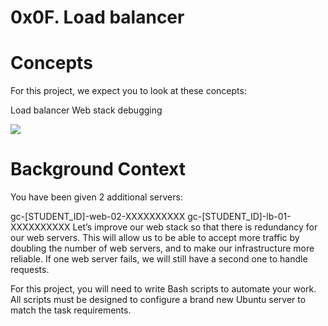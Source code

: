 # 0x0F. Load balancer

# Concepts
For this project, we expect you to look at these concepts:

  Load balancer
  Web stack debugging

<img src = "https://s3.amazonaws.com/intranet-projects-files/holbertonschool-sysadmin_devops/275/qfdked8.png">

# Background Context
You have been given 2 additional servers:

  gc-[STUDENT_ID]-web-02-XXXXXXXXXX
  gc-[STUDENT_ID]-lb-01-XXXXXXXXXX
Let’s improve our web stack so that there is redundancy for our web servers. This will allow us to be able to accept more traffic by doubling the number of web servers, and to make our infrastructure more reliable. If one web server fails, we will still have a second one to handle requests.

For this project, you will need to write Bash scripts to automate your work. All scripts must be designed to configure a brand new Ubuntu server to match the task requirements.
